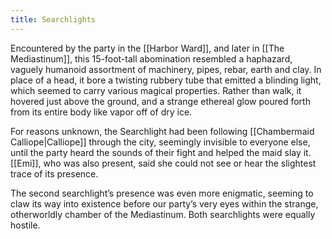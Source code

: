 ```yaml
---
title: Searchlights
---
```


Encountered by the party in the [[Harbor Ward]], and later in [[The Mediastinum]], this 15-foot-tall abomination resembled a haphazard, vaguely humanoid assortment of machinery, pipes, rebar, earth and clay. In place of a head, it bore a twisting rubbery tube that emitted a blinding light, which seemed to carry various magical properties. Rather than walk, it hovered just above the ground, and a strange ethereal glow poured forth from its entire body like vapor off of dry ice.

For reasons unknown, the Searchlight had been following [[Chambermaid Calliope|Calliope]] through the city, seemingly invisible to everyone else, until the party heard the sounds of their fight and helped the maid slay it. [[Emi]], who was also present, said she could not see or hear the slightest trace of its presence.

The second searchlight’s presence was even more enigmatic, seeming to claw its way into existence before our party’s very eyes within the strange, otherworldly chamber of the Mediastinum. Both searchlights were equally hostile.